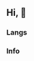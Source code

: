 <!--
**Chad97/Chad97** is a ✨ _special_ ✨ repository because its `README.md` (this file) appears on your GitHub profile.

Here are some ideas to get you started:

- 🔭 I’m currently working on ...
- 🌱 I’m currently learning ...
- 👯 I’m looking to collaborate on ...
- 🤔 I’m looking for help with ...
- 💬 Ask me about ...
- 📫 How to reach me: ...
- 😄 Pronouns: ...
- ⚡ Fun fact: ...
-->

## Hi, 👋

### Langs 

<!-- [![Top Langs](https://github-readme-stats.vercel.app/api/top-langs/?username=ruoduan-hub&layout=compact)](https://github.com/ruoduan-hub) -->

### Info
<!-- ![Ruoduan's GitHub info](https://github-readme-stats.vercel.app/api?username=ruoduan-hub&bg_color=30,e96443,904e95&title_color=fff&text_color=fff) -->
